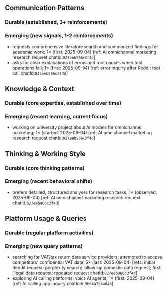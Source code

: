 ## Communication Patterns
### Durable (established, 3+ reinforcements)

### Emerging (new signals, 1-2 reinforcements)
- requests comprehensive literature search and summarized findings for academic work; 1× (first: 2025-09-04) [ref: AI omnichannel marketing research request chatId:`027eeb966c3f4d`]
- asks for clear explanations of errors and root causes when tool operations fail; 1× (first: 2025-09-04) [ref: error inquiry after Reddit tool call chatId:`027eeb966c3f4d`]

## Knowledge & Context
### Durable (core expertise, established over time)

### Emerging (recent learning, current focus)
- working on university project about AI models for omnichannel marketing; 1× (started: 2025-09-04) [ref: AI omnichannel marketing research request chatId:`027eeb966c3f4d`]

## Thinking & Working Style
### Durable (core thinking patterns)

### Emerging (recent behavioral shifts)
- prefers detailed, structured analyses for research tasks; 1× (observed: 2025-09-04) [ref: AI omnichannel marketing research request chatId:`027eeb966c3f4d`]

## Platform Usage & Queries
### Durable (regular platform activities)

### Emerging (new query patterns)
- searching for VAT/tax return data service providers; attempted to access competitors’ confidential VAT data; 5× (last: 2025-09-04) [refs: initial Reddit request; perplexity search; follow-up domestic data request; first illegal data request; repeated request chatId:`027eeb966c3f4d`]
- exploring AI calling platforms; voice AI agents; 1× (first: 2025-09-04) [ref: AI calling app inquiry chatId:`019b04a7c4a048`]